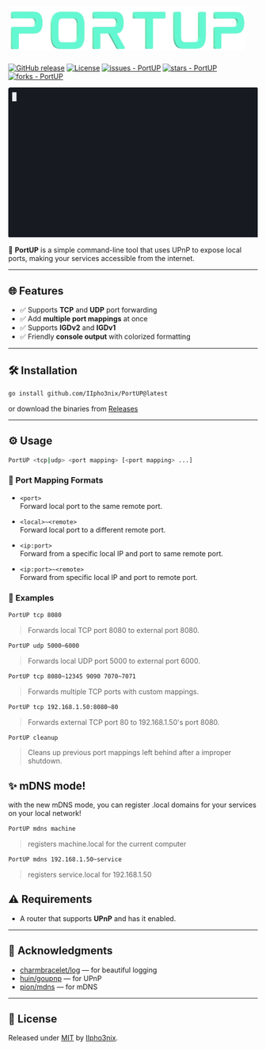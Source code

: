 # ![PortUP Logo](./assets/Logo.png "PortUP Logo")

[![GitHub release](https://img.shields.io/github/release/IIpho3nix/PortUP?include_prereleases=&sort=semver&color=brightgreen)](https://github.com/IIpho3nix/PortUP/releases/)
[![License](https://img.shields.io/badge/License-MIT-brightgreen)](#license)
[![issues - PortUP](https://img.shields.io/github/issues/IIpho3nix/PortUP)](https://github.com/IIpho3nix/PortUP/issues)
[![stars - PortUP](https://img.shields.io/github/stars/IIpho3nix/PortUP?style=social)](https://github.com/IIpho3nix/PortUP)
[![forks - PortUP](https://img.shields.io/github/forks/IIpho3nix/PortUP?style=social)](https://github.com/IIpho3nix/PortUP)

![PortUP Showcase](./assets/PortUP.gif "PortUP Showcase")

🚀 **PortUP** is a simple command-line tool that uses UPnP to expose local ports, making your services accessible from the internet.

---

## 🌐 Features

- ✅ Supports **TCP** and **UDP** port forwarding
- ✅ Add **multiple port mappings** at once
- ✅ Supports **IGDv2** and **IGDv1**
- ✅ Friendly **console output** with colorized formatting

---

## 🛠️ Installation

```bash
go install github.com/IIpho3nix/PortUP@latest
```

or download the binaries from [Releases](https://github.com/IIpho3nix/PortUP/releases)

---

## ⚙️ Usage

```bash
PortUP <tcp|udp> <port mapping> [<port mapping> ...]
```

### 🧾 Port Mapping Formats

- `<port>`  
  Forward local port to the same remote port.

- `<local>~<remote>`  
  Forward local port to a different remote port.

- `<ip:port>`  
  Forward from a specific local IP and port to same remote port.

- `<ip:port>~<remote>`  
  Forward from specific local IP and port to remote port.

### 📌 Examples

```bash
PortUP tcp 8080
```

> Forwards local TCP port 8080 to external port 8080.

```bash
PortUP udp 5000~6000
```

> Forwards local UDP port 5000 to external port 6000.

```bash
PortUP tcp 8080~12345 9090 7070~7071
```

> Forwards multiple TCP ports with custom mappings.

```bash
PortUP tcp 192.168.1.50:8080~80
```

> Forwards external TCP port 80 to 192.168.1.50's port 8080.

```bash
PortUP cleanup
```

> Cleans up previous port mappings left behind after a improper shutdown.

## ✨ mDNS mode!

with the new mDNS mode, you can register .local domains for your services on your local network!

```bash
PortUP mdns machine
```

> registers machine.local for the current computer

```bash
PortUP mdns 192.168.1.50~service
```

> registers service.local for 192.168.1.50

## ⚠️ Requirements

- A router that supports **UPnP** and has it enabled.

---

## 🙌 Acknowledgments

- [charmbracelet/log](https://github.com/charmbracelet/log) — for beautiful logging
- [huin/goupnp](https://github.com/huin/goupnp) — for UPnP
- [pion/mdns](https://github.com/pion/mdns) — for mDNS

---

## 📝 License

Released under [MIT](/LICENSE) by [IIpho3nix](https://github.com/IIpho3nix).
